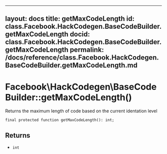 
***

layout: docs
title: getMaxCodeLength
id: class.Facebook.HackCodegen.BaseCodeBuilder.getMaxCodeLength
docid: class.Facebook.HackCodegen.BaseCodeBuilder.getMaxCodeLength
permalink: /docs/reference/class.Facebook.HackCodegen.BaseCodeBuilder.getMaxCodeLength.md
---







# Facebook\\HackCodegen\\BaseCodeBuilder::getMaxCodeLength()




Returns the maximum length of code based on the current identation level




``` Hack
final protected function getMaxCodeLength(): int;
```




## Returns




* ` int `